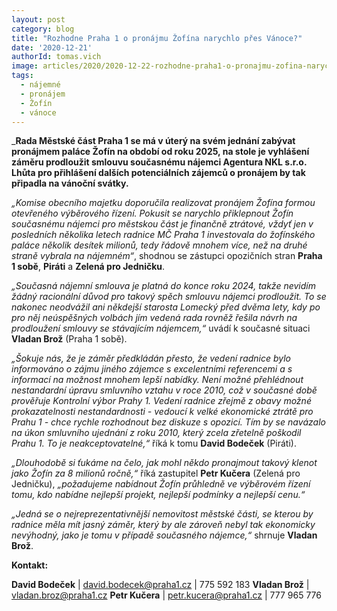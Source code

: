 ```yaml
---
layout: post
category: blog
title: "Rozhodne Praha 1 o pronájmu Žofína narychlo přes Vánoce?"
date: '2020-12-21'
authorId: tomas.vich
image: articles/2020/2020-12-22-rozhodne-praha1-o-pronajmu-zofina-narychlo-pres-vanoce.jpg
tags:
  - nájemné
  - pronájem
  - Žofín
  - vánoce
---
```


_**Rada Městské část Praha 1 se má v úterý na svém jednání zabývat pronájmem paláce Žofín na období od roku 2025, na stole je vyhlášení záměru prodloužit smlouvu současnému nájemci Agentura NKL s.r.o. Lhůta pro přihlášení dalších potenciálních zájemců o pronájem by tak připadla na vánoční svátky.**

_„Komise obecního majetku doporučila realizovat pronájem Žofína formou otevřeného výběrového řízení. Pokusit se narychlo přiklepnout Žofín současnému nájemci pro městskou část je finančně ztrátové, vždyť jen v posledních několika letech radnice MČ Praha 1 investovala do žofínského paláce několik desítek milionů, tedy řádově mnohem více, než na druhé straně vybrala na nájemném“_, shodnou se zástupci opozičních stran  **Praha 1 sobě**,  **Piráti**  a  **Zelená pro Jedničku**.

_„Současná nájemní smlouva je platná do konce roku 2024, takže nevidím žádný racionální důvod pro takový spěch smlouvu nájemci prodloužit. To se nakonec neodvážil ani někdejší starosta Lomecký před dvěma lety, kdy po pro něj neúspěšných volbách jím vedená rada rovněž řešila návrh na prodloužení smlouvy se stávajícím nájemcem,“_ uvádí k současné situaci  **Vladan Brož**  (Praha 1 sobě).

_„Šokuje nás, že je záměr předkládán přesto, že vedení radnice bylo informováno o zájmu jiného zájemce s excelentními referencemi a s informací na možnost mnohem lepší nabídky. Není možné přehlédnout nestandardní úpravu smluvního vztahu v roce 2010, což v současné době prověřuje Kontrolní výbor Prahy 1. Vedení radnice zřejmě z obavy možné prokazatelnosti nestandardnosti - vedoucí k velké ekonomické ztrátě pro Prahu 1 - chce rychle rozhodnout bez diskuze s opozicí. Tím by se navázalo na úkon smluvního ujednání z roku 2010, který zcela zřetelně poškodil Prahu 1. To je neakceptovatelné,“_ říká k tomu  **David Bodeček**  (Piráti).

_„Dlouhodobě si ťukáme na čelo, jak mohl někdo pronajmout takový klenot jako Žofín za 8 milionů ročně,“_ říká zastupitel  **Petr Kučera**  (Zelená pro Jedničku),  _„požadujeme nabídnout Žofín průhledně ve výběrovém řízení tomu, kdo nabídne nejlepší projekt, nejlepší podmínky a nejlepší cenu.“_

_„Jedná se o nejreprezentativnější nemovitost městské části, se kterou by radnice měla mít jasný záměr, který by ale zároveň nebyl tak ekonomicky nevýhodný, jako je tomu v případě současného nájemce,“_ shrnuje  **Vladan Brož**.

**Kontakt:**

**David Bodeček** |  [david.bodecek@praha1.cz](mailto:david.bodecek@praha1.cz)  | 775 592 183
**Vladan Brož** |  [vladan.broz@praha1.cz](mailto:vladan.broz@praha1.cz)
**Petr Kučera** |  [petr.kucera@praha1.cz](mailto:petr.kucera@praha1.cz)  | 777 965 776

